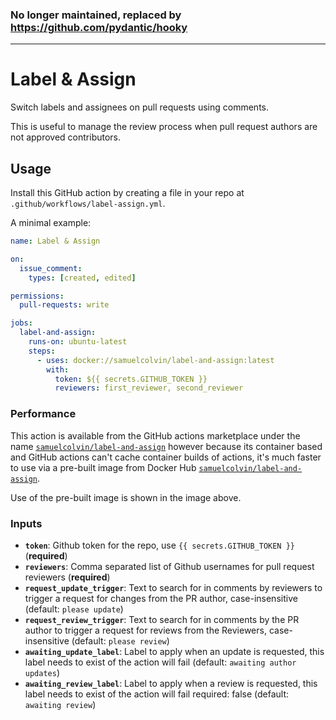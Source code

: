 ### No longer maintained, replaced by https://github.com/pydantic/hooky

---

# Label & Assign

Switch labels and assignees on pull requests using comments.

This is useful to manage the review process when pull request authors are not approved contributors.

## Usage

Install this GitHub action by creating a file in your repo at `.github/workflows/label-assign.yml`.

A minimal example:

```yaml
name: Label & Assign

on:
  issue_comment:
    types: [created, edited]

permissions:
  pull-requests: write

jobs:
  label-and-assign:
    runs-on: ubuntu-latest
    steps:
      - uses: docker://samuelcolvin/label-and-assign:latest
        with:
          token: ${{ secrets.GITHUB_TOKEN }}
          reviewers: first_reviewer, second_reviewer
```

### Performance

This action is available from the GitHub actions marketplace under the name 
[`samuelcolvin/label-and-assign`](https://github.com/marketplace/actions/label-assign) however because its container 
based and GitHub actions can't cache container builds of actions, it's much faster to use via a pre-built image
from Docker Hub [`samuelcolvin/label-and-assign`](https://hub.docker.com/r/samuelcolvin/label-and-assign).

Use of the pre-built image is shown in the image above.

### Inputs

* **`token`**: Github token for the repo, use `{{ secrets.GITHUB_TOKEN }}` (**required**)
* **`reviewers`**: Comma separated list of Github usernames for pull request reviewers (**required**)
* **`request_update_trigger`**: Text to search for in comments by reviewers to trigger a request for
  changes from the PR author, case-insensitive (default: `please update`)
* **`request_review_trigger`**: Text to search for in comments by the PR author to trigger a request for reviews from
  the Reviewers, case-insensitive (default: `please review`)
* **`awaiting_update_label`**: Label to apply when an update is requested, 
  this label needs to exist of the action will fail (default: `awaiting author updates`)
* **`awaiting_review_label`**: Label to apply when a review is requested, 
  this label needs to exist of the action will fail required: false (default: `awaiting review`)
